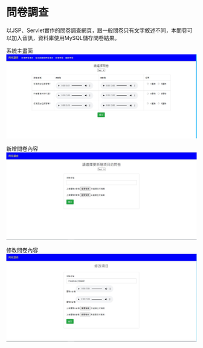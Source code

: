 # 問卷調查

以JSP、Servlet實作的問卷調查網頁，跟一般問卷只有文字敘述不同，本問卷可以加入音訊，資料庫使用MySQL儲存問卷結果。

系統主畫面
![image](https://github.com/jaylee840831/Questionnaire/blob/main/%E6%93%B7%E5%8F%96.JPG)

新增問卷內容
![image](https://github.com/jaylee840831/Questionnaire/blob/main/2.JPG)

修改問卷內容
![image](https://github.com/jaylee840831/Questionnaire/blob/main/3.JPG)

